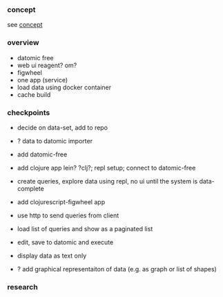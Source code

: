 
### concept

see [concept](./concept.md)

### overview

* datomic free
* web ui reagent? om?
* figwheel
* one app (service)
* load data using docker container
* cache build

### checkpoints

*   decide on data-set, add to repo
* ? data to datomic importer

*   add datomic-free
*   add clojure app lein? ?clj?; repl setup; connect to datomic-free
*   create queries, explore data using repl, no ui until the system is data-complete
*   add clojurescript-figwheel app
*   use http to send queries from client
*   load list of queries and show as a paginated list
*   edit, save to datomic and execute
*   display data as text only
* ? add graphical representaiton of data (e.g. as graph or list of shapes)


### research

